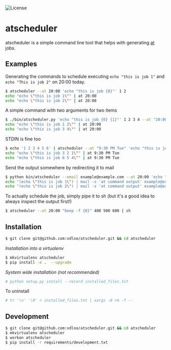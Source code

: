 ![License](https://img.shields.io/github/license/vdloo/atscheduler.svg)


atscheduler
===========

atscheduler is a simple command line tool that helps with generating [at](http://linux.die.net/man/1/at) jobs.

Examples
--------

Generating the commands to schedule executing ```echo "this is job 1"``` and 
```echo "This is job 2"``` on 20:00 today.
```bash
$ atscheduler --at 20:00 'echo "this is job {0}"' 1 2
echo "echo \"this is job 1\"" | at 20:00
echo "echo \"this is job 2\"" | at 20:00
```

A simple command with two arguments for two items
```bash
$ ./bin/atscheduler.py 'echo "this is job {0} {1}"' 1 2 3 4 --at "20:00"
echo "echo \"this is job 1 2\"" | at 20:00
echo "echo \"this is job 3 4\"" | at 20:00
```

STDIN is fine too
```bash
$ echo '1 2 3 4 5 6' | atscheduler --at "9:30 PM Tue" 'echo "this is job {2} {1} {0}"' - 
echo "echo \"this is job 3 2 1\"" | at 9:30 PM Tue
echo "echo \"this is job 6 5 4\"" | at 9:30 PM Tue
```

Send the output somewhere by redirecting it to mail
```bash
$ python bin/atscheduler --email example@example.com --at 20:00 'echo "this is job {0}"' 1 2
echo "(echo \"this is job 1\") | mail -s 'at command output' example@example.com" | at 20:00
echo "(echo \"this is job 2\") | mail -s 'at command output' example@example.com" | at 20:00
```

To actually schedule the job, simply pipe it to sh (but it's a good idea to always inspect the output first!)
```bash
$ atscheduler --at 20:00 "beep -f {0}" 400 500 600 | sh
```

Installation
------------
```bash
$ git clone git@github.com:vdloo/atscheduler.git && cd atscheduler
```

*Installation into a virtualenv*
```bash
$ mkvirtualenv atscheduler
$ pip install -e .  --upgrade
```

*System wide installation (not recommended)*
```bash
# python setup.py install --record installed_files.txt
```

To uninstall
```bash
# tr '\n' '\0' < installed_files.txt | xargs -0 rm -f --
```

Development
-----------
```bash
$ git clone git@github.com:vdloo/atscheduler.git && cd atscheduler
$ mkvirtualenv atscheduler
$ workon atscheduler
$ pip install -r requirements/development.txt 
```
